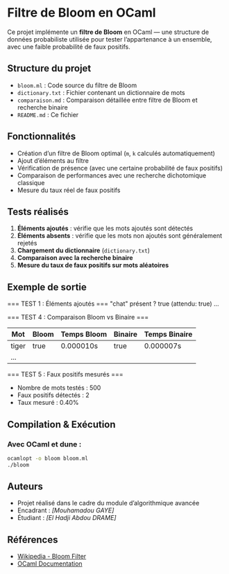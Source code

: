 # Filtre de Bloom en OCaml

Ce projet implémente un **filtre de Bloom** en OCaml — une structure de données probabiliste utilisée pour tester l’appartenance à un ensemble, avec une faible probabilité de faux positifs.


## Structure du projet

- `bloom.ml` : Code source du filtre de Bloom
- `dictionary.txt` : Fichier contenant un dictionnaire de mots
- `comparaison.md` : Comparaison détaillée entre filtre de Bloom et recherche binaire
- `README.md` : Ce fichier


## Fonctionnalités

- Création d’un filtre de Bloom optimal (`m`, `k` calculés automatiquement)
- Ajout d’éléments au filtre
- Vérification de présence (avec une certaine probabilité de faux positifs)
- Comparaison de performances avec une recherche dichotomique classique
- Mesure du taux réel de faux positifs

## Tests réalisés

1. **Éléments ajoutés** : vérifie que les mots ajoutés sont détectés
2. **Éléments absents** : vérifie que les mots non ajoutés sont généralement rejetés
3. **Chargement du dictionnaire** (`dictionary.txt`)
4. **Comparaison avec la recherche binaire**
5. **Mesure du taux de faux positifs sur mots aléatoires**

## Exemple de sortie

\=== TEST 1 : Éléments ajoutés ===
"chat" présent ? true (attendu: true)
...

\=== TEST 4 : Comparaison Bloom vs Binaire ===

| Mot   | Bloom | Temps Bloom | Binaire | Temps Binaire |
| ----- | ----- | ----------- | ------- | ------------- |
| tiger | true  | 0.000010s   | true    | 0.000007s     |
| ...   |       |             |         |               |

\=== TEST 5 : Faux positifs mesurés ===

* Nombre de mots testés : 500
* Faux positifs détectés : 2
* Taux mesuré : 0.40%


## Compilation & Exécution

### Avec OCaml et dune :
```sh
ocamlopt -o bloom bloom.ml
./bloom
```

## Auteurs

* Projet réalisé dans le cadre du module d’algorithmique avancée
* Encadrant : *\[Mouhamadou GAYE]*
* Étudiant : *\[El Hadji Abdou DRAME]*


## Références

* [Wikipedia - Bloom Filter](https://en.wikipedia.org/wiki/Bloom_filter)
* [OCaml Documentation](https://ocaml.org/)
